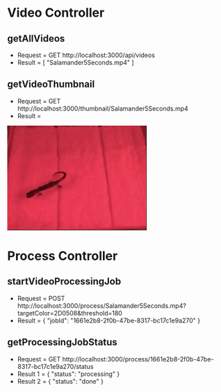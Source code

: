# Video Controller

## getAllVideos
- Request = GET http://localhost:3000/api/videos
- Result = [
    "Salamander5Seconds.mp4"
    ]

## getVideoThumbnail
- Request = GET http://localhost:3000/thumbnail/Salamander5Seconds.mp4
- Result = 

![Thumbnail Screenshot](./screenshots/thumbnail-response.jpg)

# Process Controller

## startVideoProcessingJob
- Request = POST http://localhost:3000/process/Salamander5Seconds.mp4?targetColor=2D0508&threshold=180
- Result = {
    "jobId": "1661e2b8-2f0b-47be-8317-bc17c1e9a270"
    }

## getProcessingJobStatus
- Request = GET http://localhost:3000/process/1661e2b8-2f0b-47be-8317-bc17c1e9a270/status
- Result 1 = {
    "status": "processing"
    }   
- Result 2 = {
    "status": "done"
    } 